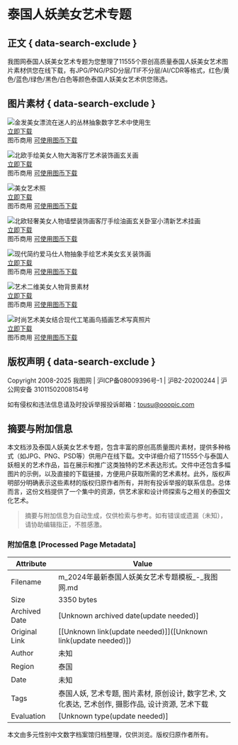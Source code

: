 # 泰国人妖美女艺术专题

## 正文 { data-search-exclude }


我图网泰国人妖美女艺术专题为您整理了11555个原创高质量泰国人妖美女艺术图片素材供您在线下载，有JPG/PNG/PSD分层/TIF不分层/AI/CDR等格式，红色/黄色/蓝色/绿色/黑色/白色等颜色泰国人妖美女艺术供您筛选。

## 图片素材 { data-search-exclude }

![金发美女漂流在迷人的丛林抽象数字艺术中使用生](https://bpic.wotucdn.com/original/35/64/56/35645694-286f8246de9480c98f3270f047f19c5b.jpeg!/quality/91/unsharp/true/compress/true/watermark/url/bG9nby53YXRlci52MTAucG5n/repeat/true/rotate/auto/fw/320/format/webp)  
[立即下载](https://downloads.ooopic.com/download.php?id=35645694)  
图币商用 [可使用图币下载](https://downloads.ooopic.com/download.php?id=35645694)  

![北欧手绘美女人物大海客厅艺术装饰画玄关画](https://bpic.wotucdn.com/32/55/08/32550867-a323f542e8cdbe1b4fff4608ee8891b2.jpg!waterxwebp320x556)  
[立即下载](https://downloads.ooopic.com/download.php?id=32550867)  
图币商用 [可使用图币下载](https://downloads.ooopic.com/download.php?id=32550867)  

![美女艺术照](https://bpic.wotucdn.com/original/35/65/12/35651209-6f56b7108fbcb795d119d2cb03d8989d.jpeg!/quality/91/unsharp/true/compress/true/watermark/url/bG9nby53YXRlci52MTAucG5n/repeat/true/rotate/auto/fw/320/format/webp)  
[立即下载](https://downloads.ooopic.com/download.php?id=35651209)  
图币商用 [可使用图币下载](https://downloads.ooopic.com/download.php?id=35651209)  

![北欧轻奢美女人物墙壁装饰画客厅手绘油画玄关卧室小清新艺术挂画](https://bpic.wotucdn.com/33/46/70/33467010-a7c764d8c57c417491aecadd40a0c201.png!waterxwebp320x556)  
[立即下载](https://downloads.ooopic.com/download.php?id=33467010)  
图币商用 [可使用图币下载](https://downloads.ooopic.com/download.php?id=33467010)  

![现代简约爱马仕人物抽象手绘艺术美女玄关装饰画](https://bpic.wotucdn.com/32/53/64/32536479-a2465d422541ca70289498d033dc4602.jpg!waterxwebp320x556)  
[立即下载](https://downloads.ooopic.com/download.php?id=32536479)  
图币商用 [可使用图币下载](https://downloads.ooopic.com/download.php?id=32536479)  

![艺术二维美女人物背景素材](https://bpic.wotucdn.com/original/34/13/95/34139520-ea8d7a1fc4e7ad4c84f71a7648617195.png!/quality/91/unsharp/true/compress/true/watermark/url/bG9nby53YXRlci52MTAucG5n/repeat/true/rotate/auto/fw/320/clip/320x556a0a0/format/webp)  
[立即下载](https://downloads.ooopic.com/download.php?id=34139520)  
图币商用 [可使用图币下载](https://downloads.ooopic.com/download.php?id=34139520)  

![时尚艺术美女结合现代工笔画鸟插画艺术写真照片](https://bpic.wotucdn.com/original/35/14/88/35148876-090a05475353afa1f18a88a5ff6c0f7f.png!/quality/91/unsharp/true/compress/true/watermark/url/bG9nby53YXRlci52MTAucG5n/repeat/true/rotate/auto/fw/320/clip/320x556a0a0/format/webp)  
[立即下载](https://downloads.ooopic.com/download.php?id=35148876)  
图币商用 [可使用图币下载](https://downloads.ooopic.com/download.php?id=35148876)  

## 版权声明 { data-search-exclude }

Copyright 2008-2025 我图网 | 沪ICP备08009396号-1 | 沪B2-20200244 | 沪公网安备 31011502008154号

如有侵权和违法信息请及时投诉举报投诉邮箱：tousu@ooopic.com
<!-- tcd_original_link https://m.ooopic.com/search-cca9b9fac8cbd1fdc3c0c5aed2d5caf5--0_0_timed____ooo__.html -->


## 摘要与附加信息

<!-- tcd_abstract -->
本文档涉及泰国人妖美女艺术专题，包含丰富的原创高质量图片素材，提供多种格式（如JPG、PNG、PSD等）供用户在线下载。文中详细介绍了11555个与泰国人妖相关的艺术作品，旨在展示和推广这类独特的艺术表达形式。文件中还包含多幅图片的示例，以及直接的下载链接，方便用户获取所需的艺术素材。此外，版权声明部分明确表示这些素材的版权归原作者所有，并附有投诉举报的联系信息。总体而言，这份文档提供了一个集中的资源，供艺术家和设计师探索与之相关的泰国文化艺术。
<!-- tcd_abstract_end -->

> 摘要与附加信息为自动生成，仅供检索与参考。如有错误或遗漏（未知），请协助编辑指正，不胜感激。

### 附加信息 [Processed Page Metadata]

| Attribute       | Value                                  |
|-----------------|----------------------------------------|
| Filename        | m_2024年最新泰国人妖美女艺术专题模板_-_我图网.md                             |
| Size            | 3350 bytes                           |
| Archived Date   | [Unknown archived date(update needed)]                             |
| Original Link   | [[Unknown link(update needed)]]([Unknown link(update needed)])                       |
| Author          | 未知                               |
| Region          | 泰国                               |
| Date            | 未知                                 |
| Tags            | 泰国人妖, 艺术专题, 图片素材, 原创设计, 数字艺术, 文化表达, 艺术创作, 摄影作品, 设计资源, 艺术下载                                 |
| Evaluation            | [Unknown type(update needed)]                                 |
<!-- tcd_table_end -->

本文由多元性别中文数字档案馆归档整理，仅供浏览。版权归原作者所有。
